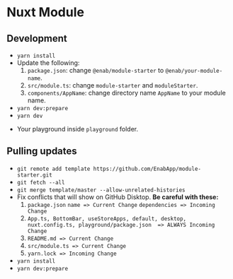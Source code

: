 # Nuxt Module

## Development

- `yarn install`
- Update the following:
    1. `package.json`: change `@enab/module-starter` to `@enab/your-module-name`.
    2. `src/module.ts`: change `module-starter` and `moduleStarter`.
    3. `components/AppName`: change directory name `AppName` to your module name.
- `yarn dev:prepare`
- `yarn dev`

* Your playground inside `playground` folder.

## Pulling updates
- `git remote add template https://github.com/EnabApp/module-starter.git`
- `git fetch --all`
- `git merge template/master --allow-unrelated-histories`
- Fix conflicts that will show on GitHub Disktop. **Be careful with these:**
  1. `package.json` `name => Current Change` `dependencies => Incoming Change` 
  2. `App.ts, BottomBar, useStoreApps, default, desktop, nuxt.config.ts, playground/package.json  => ALWAYS Incoming Change`
  3. `README.md => Current Change`
  4. `src/module.ts => Current Change` 
  5. `yarn.lock => Incoming Change`
- `yarn install`
- `yarn dev:prepare`

